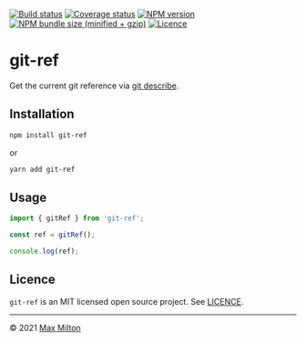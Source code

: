 [![Build status](https://img.shields.io/github/workflow/status/maxmilton/git-ref/ci)](https://github.com/maxmilton/git-ref/actions)
[![Coverage status](https://img.shields.io/codeclimate/coverage/MaxMilton/git-ref)](https://codeclimate.com/github/MaxMilton/git-ref)
[![NPM version](https://img.shields.io/npm/v/git-ref.svg)](https://www.npmjs.com/package/git-ref)
[![NPM bundle size (minified + gzip)](https://img.shields.io/bundlephobia/minzip/git-ref.svg)](https://bundlephobia.com/result?p=git-ref)
[![Licence](https://img.shields.io/github/license/maxmilton/git-ref.svg)](https://github.com/maxmilton/git-ref/blob/master/LICENSE)

# git-ref

Get the current git reference via [git describe](https://git-scm.com/docs/git-describe).

## Installation

```sh
npm install git-ref
```

or

```sh
yarn add git-ref
```

## Usage

```js
import { gitRef } from 'git-ref';

const ref = gitRef();

console.log(ref);
```

## Licence

`git-ref` is an MIT licensed open source project. See [LICENCE](https://github.com/maxmilton/git-ref/blob/master/LICENCE).

---

© 2021 [Max Milton](https://maxmilton.com)
